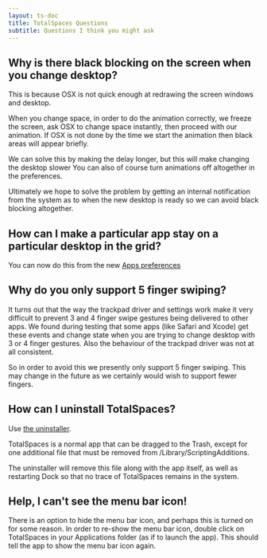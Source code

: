 ```yaml
---
layout: ts-doc
title: TotalSpaces Questions
subtitle: Questions I think you might ask
---
```


## Why is there black blocking on the screen when you change desktop?

This is because OSX is not quick enough at redrawing the screen windows and desktop.

When you change space, in order to do the animation correctly, we freeze the screen, ask OSX to change space instantly, then proceed with our animation. If OSX is not done by the time we start the animation then black areas will appear briefly.

We can solve this by making the delay longer, but this will make changing the desktop slower You can also of course turn animations off altogether in the preferences.

Ultimately we hope to solve the problem by getting an internal notification from the system as to when the new desktop is ready so we can avoid black blocking altogether.

## How can I make a particular app stay on a particular desktop in the grid?

You can now do this from the new [Apps preferences](/apps)

## Why do you only support 5 finger swiping?

It turns out that the way the trackpad driver and settings work make it very difficult to prevent 3 and 4 finger swipe gestures being delivered to other apps. We found during testing that some apps (like Safari and Xcode) get these events and change state when you are trying to change desktop with 3 or 4 finger gestures. Also the behaviour of the trackpad driver was not at all consistent.

So in order to avoid this we presently only support 5 finger swiping. This may change in the future as we certainly would wish to support fewer fingers.

## How can I uninstall TotalSpaces?

Use [the uninstaller](http://downloads.binaryage.com/UninstallTotalSpaces.app.zip).

TotalSpaces is a normal app that can be dragged to the Trash, except for one additional file that must be removed from /Library/ScriptingAdditions.

The uninstaller will remove this file along with the app itself, as well as restarting Dock so that no trace of TotalSpaces remains in the system.

## Help, I can't see the menu bar icon!

There is an option to hide the menu bar icon, and perhaps this is turned on for some reason. In order to re-show the menu bar icon, double click on TotalSpaces in your Applications folder (as if to launch the app). This should tell the app to show the menu bar icon again.
